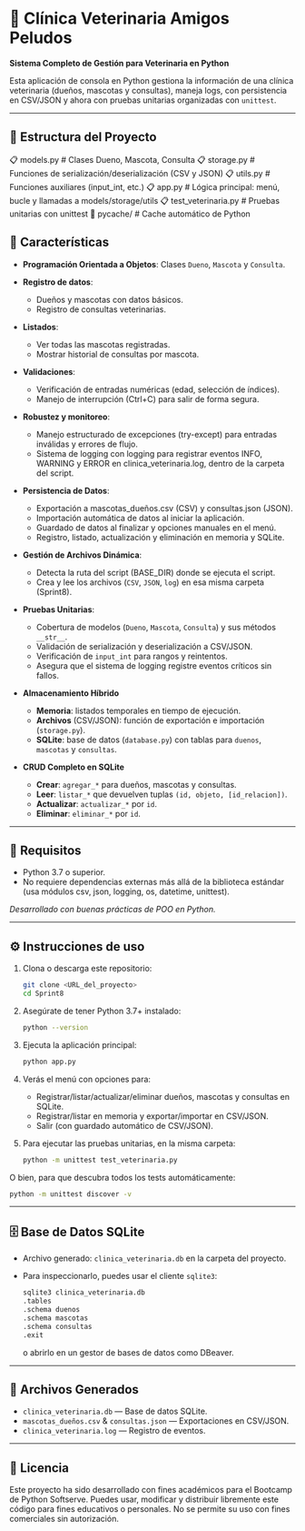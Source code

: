 # :dog: Clínica Veterinaria Amigos Peludos

**Sistema Completo de Gestión para Veterinaria en Python**

Esta aplicación de consola en Python gestiona la información de una clínica veterinaria (dueños, mascotas y consultas), maneja logs, con persistencia en CSV/JSON y ahora con pruebas unitarias organizadas con `unittest`.

---

## 📌 Estructura del Proyecto
:clipboard: models.py # Clases Dueno, Mascota, Consulta
:clipboard: storage.py # Funciones de serialización/deserialización (CSV y JSON)
:clipboard: utils.py # Funciones auxiliares (input_int, etc.)
:clipboard: app.py # Lógica principal: menú, bucle y llamadas a models/storage/utils
:clipboard: test_veterinaria.py # Pruebas unitarias con unittest
:open_file_folder: pycache/ # Cache automático de Python


## 📌 Características

* **Programación Orientada a Objetos**: Clases `Dueno`, `Mascota` y `Consulta`.

* **Registro de datos**:
  * Dueños y mascotas con datos básicos.
  * Registro de consultas veterinarias.

* **Listados**:
  * Ver todas las mascotas registradas.
  * Mostrar historial de consultas por mascota.

* **Validaciones**:
  * Verificación de entradas numéricas (edad, selección de índices).
  * Manejo de interrupción (Ctrl+C) para salir de forma segura.

* **Robustez y monitoreo**:
  * Manejo estructurado de excepciones (try-except) para entradas inválidas y errores de flujo.
  * Sistema de logging con logging para registrar eventos INFO, WARNING y ERROR en clinica_veterinaria.log, dentro de la carpeta del script.

* **Persistencia de Datos**:
  * Exportación a mascotas_dueños.csv (CSV) y consultas.json (JSON).
  * Importación automática de datos al iniciar la aplicación.
  * Guardado de datos al finalizar y opciones manuales en el menú.
  * Registro, listado, actualización y eliminación en memoria y SQLite.

* **Gestión de Archivos Dinámica**:
  * Detecta la ruta del script (BASE_DIR) donde se ejecuta el script.
  * Crea y lee los archivos (`CSV`, `JSON`, `log`) en esa misma carpeta (Sprint8).

* **Pruebas Unitarias**:
  * Cobertura de modelos (`Dueno`, `Mascota`, `Consulta`) y sus métodos `__str__`.
  * Validación de serialización y deserialización a CSV/JSON.
  * Verificación de `input_int` para rangos y reintentos.
  * Asegura que el sistema de logging registre eventos críticos sin fallos.

* **Almacenamiento Híbrido**
  * **Memoria**: listados temporales en tiempo de ejecución.
  * **Archivos** (CSV/JSON): función de exportación e importación (`storage.py`).
  * **SQLite**: base de datos (`database.py`) con tablas para `duenos`, `mascotas` y `consultas`.

* **CRUD Completo en SQLite**
  - **Crear**: `agregar_*` para dueños, mascotas y consultas.
  - **Leer**: `listar_*` que devuelven tuplas `(id, objeto, [id_relacion])`.
  - **Actualizar**: `actualizar_*` por `id`.
  - **Eliminar**: `eliminar_*` por `id`.


---

## 🚀 Requisitos

* Python 3.7 o superior.
* No requiere dependencias externas más allá de la biblioteca estándar (usa módulos csv, json, logging, os, datetime, unittest).

*Desarrollado con buenas prácticas de POO en Python.*

---

## ⚙️ Instrucciones de uso

1. Clona o descarga este repositorio:

   ```bash
   git clone <URL_del_proyecto>
   cd Sprint8
   ```

2. Asegúrate de tener Python 3.7+ instalado:

   ```bash
   python --version
   ```

3. Ejecuta la aplicación principal:

   ```bash
   python app.py
   ```

4. Verás el menú con opciones para:

   - Registrar/listar/actualizar/eliminar dueños, mascotas y consultas en SQLite.
   - Registrar/listar en memoria y exportar/importar en CSV/JSON.
   - Salir (con guardado automático de CSV/JSON).

5. Para ejecutar las pruebas unitarias, en la misma carpeta:

   ```bash
   python -m unittest test_veterinaria.py
   ```

O bien, para que descubra todos los tests automáticamente:

   ```bash
   python -m unittest discover -v
   ```
---

## 🗄️ Base de Datos SQLite

* Archivo generado: `clinica_veterinaria.db` en la carpeta del proyecto.
* Para inspeccionarlo, puedes usar el cliente `sqlite3`:
  ```bash
  sqlite3 clinica_veterinaria.db
  .tables
  .schema duenos
  .schema mascotas
  .schema consultas
  .exit
  ```

  o abrirlo en un gestor de bases de datos como DBeaver.
---

## 📄 Archivos Generados

* `clinica_veterinaria.db` — Base de datos SQLite.
* `mascotas_dueños.csv` & `consultas.json` — Exportaciones en CSV/JSON.
* `clinica_veterinaria.log` — Registro de eventos.

---

## 📄 Licencia
Este proyecto ha sido desarrollado con fines académicos para el Bootcamp de Python Softserve. 
Puedes usar, modificar y distribuir libremente este código para fines educativos o personales.
No se permite su uso con fines comerciales sin autorización.
